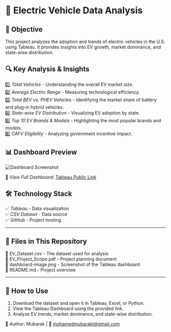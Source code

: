 # 🚗 Electric Vehicle Data Analysis

## 📌 Objective
This project analyzes the adoption and trends of electric vehicles in the U.S. using Tableau. It provides insights into EV growth, market dominance, and state-wise distribution.

## 🔍 Key Analysis & Insights
1️⃣ *Total Vehicles* - Understanding the overall EV market size.  
2️⃣ *Average Electric Range* - Measuring technological efficiency.  
3️⃣ *Total BEV vs. PHEV Vehicles* - Identifying the market share of battery and plug-in hybrid vehicles.  
4️⃣ *State-wise EV Distribution* - Visualizing EV adoption by state.  
5️⃣ *Top 10 EV Brands & Models* - Highlighting the most popular brands and models.  
6️⃣ *CAFV Eligibility* - Analyzing government incentive impact.  

## 📊 Dashboard Preview
![Dashboard Screenshot](dashboard-image.png)  

🔗 *View Full Dashboard*: [Tableau Public Link](https://public.tableau.com/shared/7PQ48844T?:display_count=n&:origin=viz_share_link)

## 🛠 Technology Stack
✅ *Tableau* - Data visualization  
✅ *CSV Dataset* - Data source  
✅ *GitHub* - Project hosting  

---

## 📂 Files in This Repository
📄 EV_Dataset.csv - The dataset used for analysis  
📄 EV_Project_Scope.pdf - Project planning document  
📄 dashboard-image.png - Screenshot of the Tableau dashboard  
📄 README.md - Project overview  

---

## 🚀 How to Use
1. Download the dataset and open it in Tableau, Excel, or Python.  
2. View the Tableau Dashboard using the provided link.  
3. Analyze EV trends, market dominance, and state-wise distribution.  

🔗 *Author*: Mubarak | 📧 [mohamedmubarakt@gmail.com](mailto:mohamedmubarakt@gmail.com)
